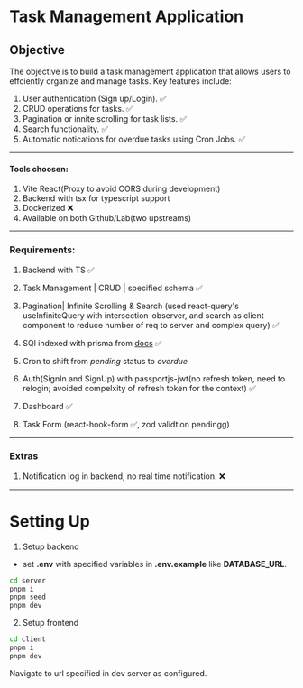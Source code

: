 # Task Management Application

## Objective

The objective is to build a task management application that allows users to effciently organize and manage tasks. Key features include:

1. User authentication (Sign up/Login). ✅
2. CRUD operations for tasks. ✅
3. Pagination or innite scrolling for task lists. ✅
4. Search functionality. ✅
5. Automatic notications for overdue tasks using Cron Jobs. ✅

---

#### Tools choosen:

1. Vite React(Proxy to avoid CORS during development)
2. Backend with tsx for typescript support
3. Dockerized ❌
4. Available on both Github/Lab(two upstreams)

---

### Requirements:

1. Backend with TS ✅
2. Task Management | CRUD | specified schema ✅
3. Pagination| Infinite Scrolling & Search (used react-query's useInfiniteQuery with intersection-observer, and search as client component to reduce number of req to server and complex query) ✅
4. SQl indexed with prisma from [docs](https://www.prisma.io/docs/orm/prisma-schema/data-model/indexes#:~:text=The%20type%20argument%20is%20available,0%20and%20later.) ✅
5. Cron to shift from _pending_ status to _overdue_

6. Auth(SignIn and SignUp) with passportjs-jwt(no refresh token, need to relogin; avoided compelxity of refresh token for the context) ✅
7. Dashboard ✅
8. Task Form (react-hook-form ✅, zod validtion pendingg)

---

### Extras

1. Notification log in backend, no real time notification. ❌

---

# Setting Up

1. Setup backend

- set **.env** with specified variables in **.env.example** like **DATABASE_URL**.

```sh
cd server
pnpm i
pnpm seed
pnpm dev
```

2. Setup frontend

```sh
cd client
pnpm i
pnpm dev
```
Navigate to url specified in dev server as configured.